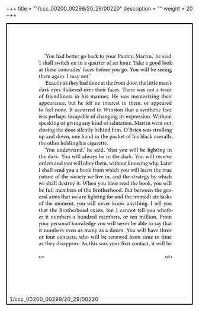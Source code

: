 +++
title = "1/ccc_00200_00299/20_29/00220"
description = ""
weight = 20
+++

<table style="border:2px solid black;max-width:800px;max-height:800px;" 
><tr><td>
<img class="center-fit-jpg"
src="/jpg_/out_jpg_1984__220.jpg">
1/ccc_00200_00299/20_29/00220
</img></td></tr></table>
